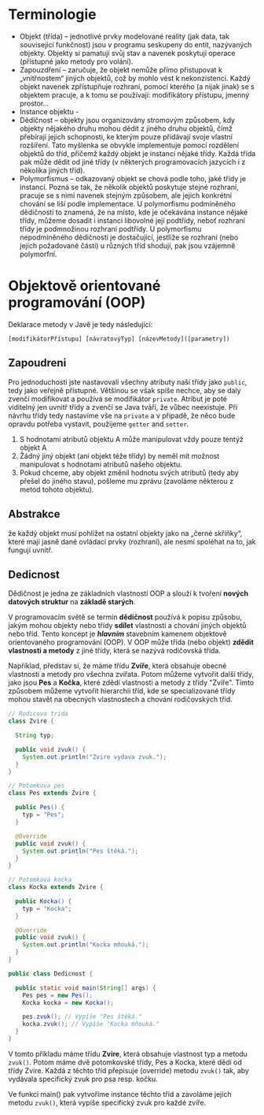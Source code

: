 # Terminologie

* Objekt (třída) – jednotlivé prvky modelované reality (jak data, tak související funkčnost) jsou v
  programu seskupeny do entit, nazývaných objekty. Objekty si pamatují svůj stav a navenek poskytují
  operace (přístupné jako metody pro volání).
* Zapouzdření – zaručuje, že objekt nemůže přímo přistupovat k „vnitřnostem“ jiných objektů, což by
  mohlo vést k nekonzistenci. Každý objekt navenek zpřístupňuje rozhraní, pomocí kterého (a nijak
  jinak) se s objektem pracuje, a k tomu se používají: modifikátory přístupu, jmenný prostor...
* Instance objektu -
* Dědičnost – objekty jsou organizovány stromovým způsobem, kdy objekty nějakého druhu mohou dědit z
  jiného druhu objektů, čímž přebírají jejich schopnosti, ke kterým pouze přidávají svoje vlastní
  rozšíření. Tato myšlenka se obvykle implementuje pomocí rozdělení objektů do tříd, přičemž každý
  objekt je instancí nějaké třídy. Každá třída pak může dědit od jiné třídy (v některých
  programovacích jazycích i z několika jiných tříd).
* Polymorfismus – odkazovaný objekt se chová podle toho, jaké třídy je instancí. Pozná se tak, že
  několik objektů poskytuje stejné rozhraní, pracuje se s nimi navenek stejným způsobem, ale jejich
  konkrétní chování se liší podle implementace. U polymorfismu podmíněného dědičností to znamená, že
  na místo, kde je očekávána instance nějaké třídy, můžeme dosadit i instanci libovolné její
  podtřídy, neboť rozhraní třídy je podmnožinou rozhraní podtřídy. U polymorfismu nepodmíněného
  dědičností je dostačující, jestliže se rozhraní (nebo jejich požadované části) u různých tříd
  shodují, pak jsou vzájemně polymorfní.

# Objektově orientované programování (OOP)

Deklarace metody v Javě je tedy následující:

```
[modifikátorPřístupu] [návratovýTyp] [názevMetody]([parametry])
```

## Zapoudreni

Pro jednoduchosti jste nastavovali všechny atributy naší třídy
jako `public`, tedy jako veřejně přístupné. Většinou se však
spíše nechce, aby se daly zvenčí modifikovat a používá se modifikátor
`private`. Atribut je poté viditelný jen uvnitř třídy a zvenčí
se Java tváří, že vůbec neexistuje. Při návrhu třídy tedy nastavíme
vše na `private` a v případě, že něco bude opravdu potřeba
vystavit, použijeme `getter` and `setter`.

1) S hodnotami atributů objektu A může manipulovat vždy pouze tentýž objekt A
2) Žádný jiný objekt (ani objekt téže třídy) by neměl mít možnost manipulovat s hodnotami atributů
   našeho objektu.
3) Pokud chceme, aby objekt změnil hodnotu svých atributů (tedy aby přešel do jiného stavu), pošleme
   mu zprávu (zavoláme některou z metod tohoto objektu).

## Abstrakce

že každý objekt musí pohlížet na ostatní objekty jako na „černé skříňky“, které mají jasně dané
ovládací prvky (rozhraní), ale nesmí spoléhat na to, jak fungují uvnitř.

## Dedicnost

Dědičnost je jedna ze základních vlastností OOP a slouží k tvoření
**nových datových struktur** na **základě starých**.

V programovacím světě se termín **dědičnost** používá k popisu způsobu,
jakým mohou objekty nebo třídy **sdílet** vlastnosti a chování jiných objektů nebo tříd.
Tento koncept je **_hlavním_** stavebním kamenem objektově orientovaného programování (OOP).
V OOP může třída (nebo objekt) **zdědit vlastnosti a metody** z jiné třídy, která se nazývá
rodičovská třída.

Například, představ si, že máme třídu **Zvíře**, která obsahuje obecné vlastnosti a
metody pro všechna zvířata. Potom můžeme vytvořit další třídy, jako jsou **Pes** a **Kočka**,
které zdědí vlastnosti a metody z třídy "Zvíře". Tímto způsobem můžeme vytvořit
hierarchii tříd, kde se specializované třídy mohou stavět
na obecných vlastnostech a chování rodičovských tříd.

```java
// Rodicova trida
class Zvire {

  String typ;

  public void zvuk() {
    System.out.println("Zvire vydava zvuk.");
  }
}
```

```java
// Potomkova pes
class Pes extends Zvire {

  public Pes() {
    typ = "Pes";
  }

  @Override
  public void zvuk() {
    System.out.println("Pes štěká.");
  }
}
```

```java
// Potomkova kocka
class Kocka extends Zvire {

  public Kocka() {
    typ = "Kocka";
  }

  @Override
  public void zvuk() {
    System.out.println("Kocka mňouká.");
  }
}
```

```java
public class Dedicnost {

  public static void main(String[] args) {
    Pes pes = new Pes();
    Kocka kocka = new Kocka();

    pes.zvuk(); // Vypíše "Pes štěká."
    kocka.zvuk(); // Vypíše "Kocka mňouká."
  }
}
```

V tomto příkladu máme třídu **Zvire**, která obsahuje vlastnost typ a metodu `zvuk()`.
Potom máme dvě potomkovské třídy, Pes a Kocka, které dědí od třídy Zvire.
Každá z těchto tříd přepisuje (override) metodu `zvuk()` tak,
aby vydávala specifický zvuk pro psa resp. kočku.

Ve funkci main() pak vytvoříme instance těchto tříd a zavoláme jejich metodu `zvuk()`,
která vypíše specifický zvuk pro každé zvíře.